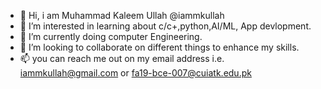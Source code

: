 - 👋 Hi, i am Muhammad Kaleem Ullah @iammkullah
- 👀 I’m interested in learning about c/c+,python,AI/ML, App devlopment.
- 🌱 I’m currently doing computer Engineering.
- 💞️ I’m looking to collaborate on different things to enhance my skills.
- 📫 you can reach me out on my email address i.e. iammkullah@gmail.com or fa19-bce-007@cuiatk.edu.pk
<!---
iammkullah/iammkullah is a ✨ special ✨ repository because its `README.md` (this file) appears on your GitHub profile.
You can click the Preview link to take a look at your changes.
--->
